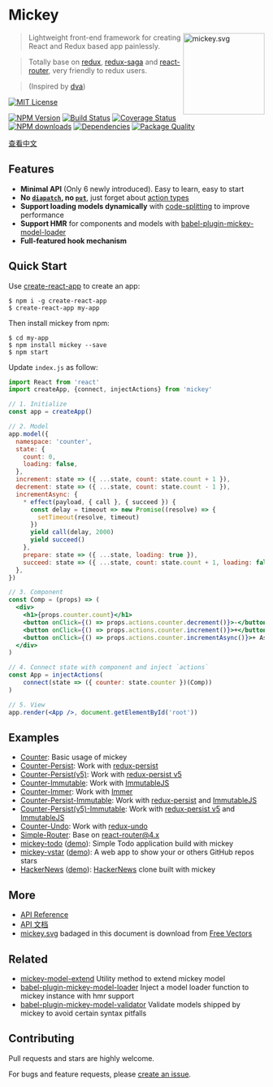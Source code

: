 # Mickey

<img src="http://ojh17srjb.bkt.gdipper.com/mickey.svg" alt="mickey.svg" width="160px" align="right">

> Lightweight front-end framework for creating React and Redux based app painlessly.

> Totally base on [redux](https://github.com/reactjs/redux), [redux-saga](https://github.com/yelouafi/redux-saga) and [react-router](https://github.com/ReactTraining/react-router), very friendly to redux users. 

> (Inspired by [dva](https://github.com/dvajs/dva))

[![MIT License](https://img.shields.io/badge/license-MIT_License-green.svg?style=flat-square)](https://github.com/mickeyjsx/mickey/blob/master/LICENSE)

[![NPM Version](https://img.shields.io/npm/v/mickey.svg?style=flat-square)](https://www.npmjs.com/package/mickey)
[![Build Status](https://img.shields.io/travis/mickeyjsx/mickey.svg?style=flat)](https://travis-ci.org/mickeyjsx/mickey)
[![Coverage Status](https://img.shields.io/coveralls/mickeyjsx/mickey.svg?style=flat)](https://coveralls.io/r/mickeyjsx/mickey)
[![NPM downloads](http://img.shields.io/npm/dm/mickey.svg?style=flat)](https://npmjs.org/package/mickey)
[![Dependencies](https://david-dm.org/mickeyjsx/mickey/status.svg)](https://david-dm.org/mickeyjsx/mickey)
[![Package Quality](http://npm.packagequality.com/shield/mickey.svg)](http://packagequality.com/#?package=mickey)

[查看中文](./docs/zh-CN/README.md)

## Features

- **Minimal API** (Only 6 newly introduced). Easy to learn, easy to start
- **No [`diapatch`](https://github.com/reactjs/react-redux/blob/master/docs/api.md#inject-just-dispatch-and-dont-listen-to-store), no [`put`](https://redux-saga.js.org/docs/api/#putaction)**, just forget about [action types](http://redux.js.org/docs/basics/Actions.html)
- **Support loading models dynamically** with [code-splitting](https://webpack.js.org/guides/code-splitting/) to improve performance
- **Support HMR** for components and models with [babel-plugin-mickey-model-loader](https://github.com/mickeyjsx/babel-plugin-mickey-model-loader)
- **Full-featured hook mechanism**

## Quick Start

Use [create-react-app](https://github.com/facebookincubator/create-react-app) to create an app:

```shell
$ npm i -g create-react-app
$ create-react-app my-app
```

Then install mickey from npm:

```shell
$ cd my-app
$ npm install mickey --save
$ npm start
```

Update `index.js` as follow:

```jsx
import React from 'react'
import createApp, {connect, injectActions} from 'mickey'

// 1. Initialize
const app = createApp()

// 2. Model
app.model({
  namespace: 'counter',
  state: {
    count: 0,
    loading: false,
  },
  increment: state => ({ ...state, count: state.count + 1 }),
  decrement: state => ({ ...state, count: state.count - 1 }),
  incrementAsync: {
    * effect(payload, { call }, { succeed }) {
      const delay = timeout => new Promise((resolve) => {
        setTimeout(resolve, timeout)
      })
      yield call(delay, 2000)
      yield succeed()
    },
    prepare: state => ({ ...state, loading: true }),
    succeed: state => ({ ...state, count: state.count + 1, loading: false }),
  },
})

// 3. Component
const Comp = (props) => (
  <div>
    <h1>{props.counter.count}</h1>
    <button onClick={() => props.actions.counter.decrement()}>-</button>
    <button onClick={() => props.actions.counter.increment()}>+</button>
    <button onClick={() => props.actions.counter.incrementAsync()}>+ Async</button>
  </div>
)

// 4. Connect state with component and inject `actions`
const App = injectActions(
    connect(state => ({ counter: state.counter })(Comp))
)

// 5. View
app.render(<App />, document.getElementById('root'))
```

## Examples

- [Counter](./examples/counter): Basic usage of mickey
- [Counter-Persist](./examples/counter-persist): Work with [redux-persist](https://github.com/rt2zz/redux-persist)
- [Counter-Persist(v5)](./examples/counter-persist(v5)): Work with [redux-persist v5](https://github.com/rt2zz/redux-persist)
- [Counter-Immutable](./examples/counter-immutable): Work with [ImmutableJS](https://github.com/facebook/immutable-js)
- [Counter-Immer](./examples/counter-immer): Work with [Immer](https://github.com/mweststrate/immer)
- [Counter-Persist-Immutable](./examples/counter-persist-immutable): Work with [redux-persist](https://github.com/rt2zz/redux-persist) and [ImmutableJS](https://github.com/facebook/immutable-js)
- [Counter-Persist(v5)-Immutable](./examples/counter-persist(v5)-immutable): Work with [redux-persist v5](https://github.com/rt2zz/redux-persist) and [ImmutableJS](https://github.com/facebook/immutable-js)
- [Counter-Undo](./examples/counter-undo): Work with [redux-undo](https://github.com/omnidan/redux-undo)
- [Simple-Router](./examples/simple-router): Base on [react-router@4.x](https://reacttraining.com/react-router/)
- [mickey-todo](https://github.com/mickeyjsx/mickey-todo) ([demo](https://mickeyjsx.github.io/todo)): Simple Todo application build with mickey
- [mickey-vstar](https://github.com/mickeyjsx/mickey-vstar) ([demo](http://mickeyjsx.github.io/vstar)): A web app to show your or others GitHub repos stars
- [HackerNews](https://github.com/mickeyjsx/mickey-hackernews) ([demo](http://mickeyjsx.github.io/hackernews)): [HackerNews](https://github.com/vuejs/vue-hackernews-2.0) clone built with mickey

## More

- [API Reference](./docs/en-US/api.md)
- [API 文档](./docs/zh-CN/api.md)
- [mickey.svg](./mickey.svg) badaged in this document is download from [Free Vectors](http://all-free-download.com/free-vector/download/disney-disney-vector_288586.html)


## Related

- [mickey-model-extend](https://github.com/mickeyjsx/mickey-model-extend) Utility method to extend mickey model
- [babel-plugin-mickey-model-loader](https://github.com/mickeyjsx/babel-plugin-mickey-model-loader) Inject a model loader function to mickey instance with hmr support
- [babel-plugin-mickey-model-validator](https://github.com/mickeyjsx/babel-plugin-mickey-model-validator) Validate models shipped by mickey to avoid certain syntax pitfalls


## Contributing

Pull requests and stars are highly welcome.

For bugs and feature requests, please [create an issue](https://github.com/mickeyjsx/mickey/issues/new).

